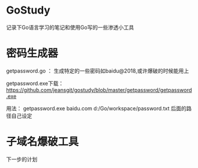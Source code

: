 # GoStudy


记录下Go语言学习的笔记和使用Go写的一些渗透小工具

# 密码生成器
getpassword.go ： 生成特定的一些密码如baidu@2018,或许爆破的时候能用上

getpassword.exe下载： https://github.com/jeansgit/gostudy/blob/master/getpassword/getpassword.exe 

用法： getpassword.exe baidu.com d:/Go/workspace/password.txt  后面的路径自己设定


# 子域名爆破工具

下一步的计划
